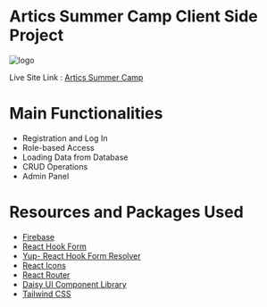 # Artics Summer Camp Client Side Project

![logo](https://ibb.co/TkQ6GpQ)

Live Site Link : [Artics Summer Camp](https://artics-summer-camp.web.app)

# Main Functionalities

- Registration and Log In
- Role-based Access 
- Loading Data from Database
- CRUD Operations
- Admin Panel

# Resources and Packages Used
- [Firebase](https://firebase.google.com/)
- [React Hook Form](https://react-hook-form.com/)
- [Yup- React Hook Form Resolver](https://www.npmjs.com/package/yup)
- [React Icons](https://react-icons.github.io/react-icons/)
- [React Router](https://reactrouter.com/en/main/start/tutorial)
- [Daisy UI Component Library](https://daisyui.com/)
- [Tailwind CSS](https://tailwindcss.com/)